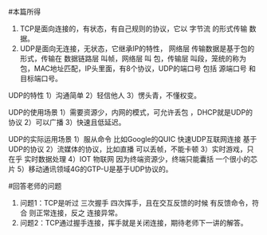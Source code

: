 #本篇所得
1. TCP是面向连接的，有状态，有自己规则的协议，它以 字节流 的形式传输 数据。
2. UDP是面向无连接，无状态，它继承IP的特性，
网络层 传输数据是基于包的形式，传输在 数据链路层 叫帧，网络层 叫 包，传输层 叫段，笼统的称为 包，MAC地址匹配，IP头里面，有8个协议，UDP的端口号 包括 源端口号 和目标端口号。

UDP的特性 1）沟通简单 2）轻信他人 3）愣头青，不懂权变。

UDP的使用场景 1）需要资源少，内网的模式，可允许丢包 ，DHCP就是UDP的协议 2）可以广播 3）快速且低延迟。

UDP的实际运用场景 1）服从命令 比如Google的QUIC 快速UDP互联网连接 基于UDP的协议 2）流媒体的协议，比如直播 可以丢帧，不能卡顿 3）实时游戏，只在乎 实时数据处理 4）IOT 物联网 因为终端资源少，终端只能囊括 一个很小的芯片 5）移动通讯领域4G的GTP-U是基于UDP协议的。

#回答老师的问题
1. 问题1：TCP是听过 三次握手 四次挥手，且在交互反馈的时候 有反馈命令，符合 则正常连接，反之 连接异常。
2. 问题2：TCP通过握手连接，挥手就是关闭连接，期待老师下一讲的解答。

